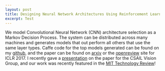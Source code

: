 ```yaml
---
layout: post
title: Designing Neural Network Architectures Using Reinforcement Learning
excerpt: Test
---
```


We model Convolutional Neural Network (CNN) architecture selection as a Markov Decision Process. The system can be distributed across many machines and generates models that out perform all others that use the same layer types. Caffe code for the top models generated can be found on my [github](https://bowenbaker.github.io/metaqnn), and the paper can be found on [arxiv](https://arxiv.org/abs/1611.02167) or the [openreview](http://openreview.net/forum?id=S1c2cvqee) site for ICLR 2017. I recently gave a [presentation](assets/MetaQNN_presentation.pdf) on the paper for the CSAIL Vision Group, and our work was recently featured in the [MIT Technology Review](https://www.technologyreview.com/s/603381/ai-software-learns-to-make-ai-software/)!